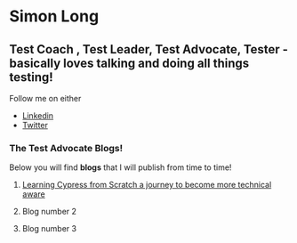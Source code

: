 # Simon Long
## Test Coach , Test Leader, Test Advocate, Tester - basically loves talking and doing all things testing!

 Follow me on either
* [Linkedin](https://www.linkedin.com/in/simonlongtester)
* [Twitter](https://twitter.com/simonlongtester)


### The Test Advocate Blogs! 

Below you will find <b>blogs</b> that I will publish from time to time!  

1. [Learning Cypress from Scratch  a journey to become more technical aware](blog1)

2. Blog number 2

3. Blog number 3


